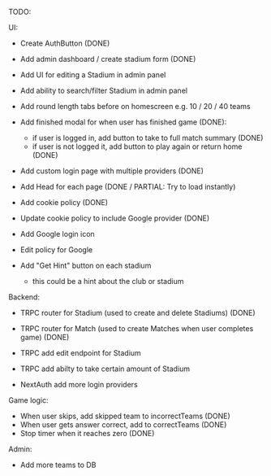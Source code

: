 TODO:

UI:

- Create AuthButton (DONE)
- Add admin dashboard / create stadium form (DONE)
- Add UI for editing a Stadium in admin panel
- Add ability to search/filter Stadium in admin panel
- Add round length tabs before on homescreen e.g. 10 / 20 / 40 teams

- Add finished modal for when user has finished game (DONE):

  - if user is logged in, add button to take to full match summary (DONE)
  - if user is not logged it, add button to play again or return home (DONE)

- Add custom login page with multiple providers (DONE)

- Add Head for each page (DONE / PARTIAL: Try to load instantly)

- Add cookie policy (DONE)
- Update cookie policy to include Google provider (DONE)

- Add Google login icon
- Edit policy for Google

- Add "Get Hint" button on each stadium
  - this could be a hint about the club or stadium

Backend:

- TRPC router for Stadium (used to create and delete Stadiums) (DONE)
- TRPC router for Match (used to create Matches when user completes game) (DONE)
- TRPC add edit endpoint for Stadium
- TRPC add abilty to take certain amount of Stadium

- NextAuth add more login providers

Game logic:

- When user skips, add skipped team to incorrectTeams (DONE)
- When user gets answer correct, add to correctTeams (DONE)
- Stop timer when it reaches zero (DONE)

Admin:

- Add more teams to DB
